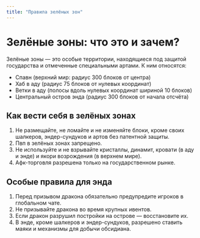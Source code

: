 ```yaml
---
title: "Правила зелёных зон"
---
```


# Зелёные зоны: что это и зачем?

Зелёные зоны — это особые территории, находящиеся под защитой государства и отмеченные специальными артами. К ним относятся:

- Спавн (верхний мир: радиус 300 блоков от центра)
- Хаб в аду (радиус 75 блоков от нулевых координат)
- Ветки в аду (полосы вдоль нулевых координат шириной 10 блоков)
- Центральный остров энда (радиус 300 блоков от начала отсчёта)

## Как вести себя в зелёных зонах

1. Не размещайте, не ломайте и не изменяйте блоки, кроме своих шалкеров, эндер-сундуков и артов без патентной защиты.
2. Пвп в зелёных зонах запрещено.
3. Не используйте и не взрывайте кристаллы, динамит, кровати (в аду и энде) и якори возрождения (в верхнем мире).
4. Афк-торговля разрешена только на государственном рынке.

## Особые правила для энда

1. Перед призывом дракона обязательно предупредите игроков в глобальном чате.
2. Не призывайте дракона во время крупных ивентов.
3. Если дракон разрушил постройки на острове — восстановите их.
4. В энде, кроме шалкеров и эндер-сундуков, разрешено ставить маяки и механизмы для добычи обсидиана.
